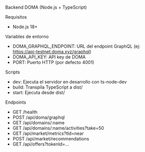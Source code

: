 Backend DOMA (Node.js + TypeScript)

Requisitos
- Node.js 18+

Variables de entorno
- DOMA_GRAPHQL_ENDPOINT: URL del endpoint GraphQL (ej: https://api-testnet.doma.xyz/graphql)
- DOMA_API_KEY: API key de DOMA
- PORT: Puerto HTTP (por defecto 4001)

Scripts
- dev: Ejecuta el servidor en desarrollo con ts-node-dev
- build: Transpila TypeScript a dist/
- start: Ejecuta desde dist/

Endpoints
- GET /health
- POST /api/doma/graphql
- GET /api/domains/:name
- GET /api/domains/:name/activities?take=50
- GET /api/market/metrics?tld=near
- POST /api/market/recommendations
- GET /api/offers?tokenId=...


